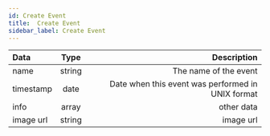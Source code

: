 ```yaml
---
id: Create Event 
title:  Create Event  
sidebar_label: Create Event  
---
```


| Data      | Type        | Description     |
| :---        |    :----:   |          ---: |
| name      | string       | The name of the event    |
| timestamp   | date         | Date when this event was performed in UNIX format     |
| info | array | other data 
| image url  | string  | image url  



 
